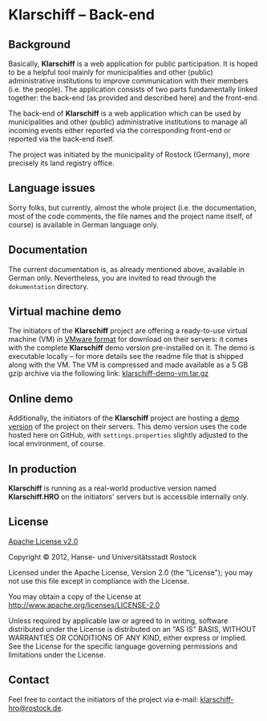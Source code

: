 # Klarschiff – Back-end


## Background

Basically, **Klarschiff** is a web application for public participation. It is hoped to be a helpful tool mainly for municipalities and other (public) administrative institutions to improve communication with their members (i.e. the people). The application consists of two parts fundamentally linked together: the back-end (as provided and described here) and the front-end.

The back-end of **Klarschiff** is a web application which can be used by municipalities and other (public) administrative institutions to manage all incoming events either reported via the corresponding front-end or reported via the back-end itself.

The project was initiated by the municipality of Rostock (Germany), more precisely its land registry office.


## Language issues

Sorry folks, but currently, almost the whole project (i.e. the documentation, most of the code comments, the file names and the project name itself, of course) is available in German language only.


## Documentation

The current documentation is, as already mentioned above, available in German only. Nevertheless, you are invited to read through the `dokumentation` directory.


## Virtual machine demo

The initiators of the **Klarschiff** project are offering a ready-to-use virtual machine (VM) in [VMware format](http://en.wikipedia.org/wiki/Vmdk) for download on their servers: it comes with the complete **Klarschiff** demo version pre-installed on it. The demo is executable locally – for more details see the readme file that is shipped along with the VM. The VM is compressed and made available as a 5 GB gzip archive via the following link: [klarschiff-demo-vm.tar.gz](https://geo.sv.rostock.de/download/klarschiff-demo-vm.tar.gz)


## Online demo

Additionally, the initiators of the **Klarschiff** project are hosting a [demo version](https://demo.klarschiff-hro.de/backend) of the project on their servers. This demo version uses the code hosted here on GitHub, with `settings.properties` slightly adjusted to the local environment, of course.


## In production

**Klarschiff** is running as a real-world productive version named **Klarschiff.HRO** on the initiators' servers but is accessible internally only.


## License

[Apache License v2.0](http://www.apache.org/licenses/LICENSE-2.0.html)

Copyright © 2012, Hanse- und Universitätsstadt Rostock

Licensed under the Apache License, Version 2.0 (the "License"); you may not use this file except in compliance with the License.

You may obtain a copy of the License at http://www.apache.org/licenses/LICENSE-2.0

Unless required by applicable law or agreed to in writing, software distributed under the License is distributed on an "AS IS" BASIS, WITHOUT WARRANTIES OR CONDITIONS OF ANY KIND, either express or implied. See the License for the specific language governing permissions and limitations under the License.


## Contact

Feel free to contact the initiators of the project via e-mail: <klarschiff-hro@rostock.de>.
